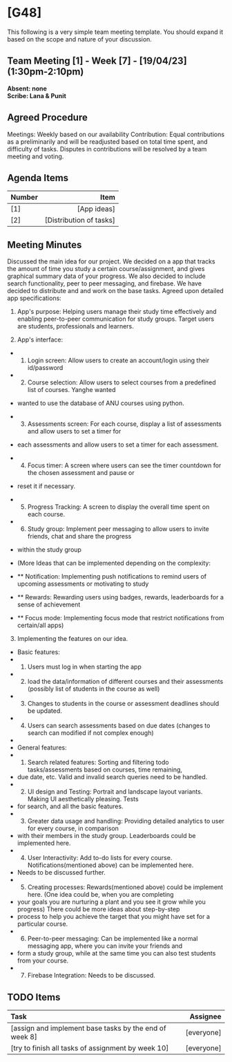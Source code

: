 # [G48]
This following is a very simple team meeting template. You should expand it based on the scope and nature of your discussion.

## Team Meeting [1] - Week [7] - [19/04/23] (1:30pm-2:10pm)
**Absent: none**
<br>
**Scribe: Lana & Punit**

## Agreed Procedure
Meetings: Weekly based on our availability
Contribution: Equal contributions as a preliminarily and will be readjusted based on total time spent, 
and difficulty of tasks. Disputes in contributions will be resolved by a team meeting and voting.  

## Agenda Items
| Number   |                    Item |
|:---------|------------------------:|
| [1]      |             [App ideas] |
| [2]      | [Distribution of tasks] |

## Meeting Minutes
Discussed the main idea for our project. We decided on a app that tracks the amount of time you study 
a certain course/assignment, and gives graphical summary data of your progress. We also decided to include
search functionality, peer to peer messaging, and firebase. We have decided to distribute and and work on
the base tasks.
Agreed upon detailed app specifications:

1. App's purpose:
Helping users manage their study time effectively and enabling peer-to-peer communication for study 
groups. Target users are students, professionals and learners.

2. App's interface:
- 1. Login screen: Allow users to create an account/login using their id/password
- 2. Course selection: Allow users to select courses from a predefined list of courses. Yanghe wanted
- wanted to use the database of ANU courses using python.
- 3. Assessments screen: For each course, display a list of assessments and allow users to set a timer for
- each assessments and allow users to set a timer for each assessment. 
- 4. Focus timer: A screen where users can see the timer countdown for the chosen assessment and pause or 
- reset it if necessary.
- 5. Progress Tracking: A screen to display the overall time spent on each course. 
- 6. Study group: Implement peer messaging to allow users to invite friends, chat and share the progress
- within the study group

- (More Ideas that can be implemented depending on the complexity:
- ** Notification: Implementing push notifications to remind users of upcoming assessments or motivating to study
- ** Rewards: Rewarding users using badges, rewards, leaderboards for a sense of achievement
- ** Focus mode: Implementing focus mode that restrict notifications from certain/all apps)

3. Implementing the features on our idea.
- Basic features:
- 1. Users must log in when starting the app
- 2. load the data/information of different courses and their assessments (possibly list of students in the course as well)
- 3. Changes to students in the course or assessment deadlines should be updated.
- 4. Users can search assessments based on due dates (changes to search can modified if not complex enough)
- 
- General features:
- 1. Search related features: Sorting and filtering todo tasks/assessments based on courses, time remaining, 
- due date, etc. Valid and invalid search queries need to be handled.
- 2. UI design and Testing: Portrait and landscape layout variants. Making UI aesthetically pleasing. Tests
- for search, and all the basic features.
- 3. Greater data usage and handling: Providing detailed analytics to user for every course, in comparison 
- with their members in the study group. Leaderboards could be implemented here.
- 4. User Interactivity: Add to-do lists for every course. Notifications(mentioned above) can be implemented here.
- Needs to be discussed further.
- 5. Creating processes: Rewards(mentioned above) could be implement here. (One idea could be, when you are completing
- your goals you are nurturing a plant and you see it grow while you progress) There could be more ideas about step-by-step
- process to help you achieve the target that you might have set for a particular course.
- 6. Peer-to-peer messaging: Can be implemented like a normal messaging app, where you can invite your friends and 
- form a study group, while at the same time you can also test students from your course.
- 7. Firebase Integration: Needs to be discussed.

## TODO Items
| Task                                                   |   Assignee |
|:-------------------------------------------------------|-----------:|
| [assign and implement base tasks by the end of week 8] | [everyone] |
| [try to finish all tasks of assignment by week 10]     | [everyone] |
